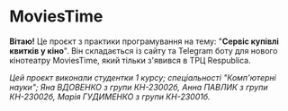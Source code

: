 # MoviesTime
**Вітаю!** Це проєкт з практики програмування на тему: "**Сервіс купівлі квитків у кіно**".
Він складається із сайту та Telegram боту для нового кінотеатру MoviesTime, який тільки з'явився в ТРЦ Respublica.

_Цей проєкт виконали студентки 1 курсу; спеціальності "Комп'ютерні науки"; Яна ВДОВЕНКО з групи КН-23002б,
Анна ПАВЛИК з групи КН-23002б, Марія ГУДИМЕНКО з групи КН-23001б._
